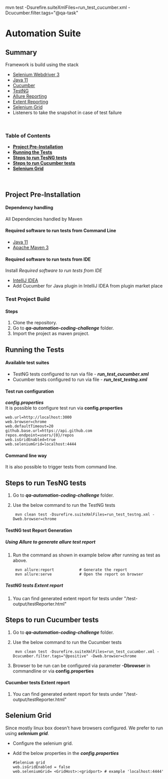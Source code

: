 mvn test -Dsurefire.suiteXmlFiles=run_test_cucumber.xml -Dcucumber.filter.tags="@qa-task"

# Automation Suite

## Summary

Framework is build using the stack
* [Selenium Webdriver 3](https://www.selenium.dev/documentation/en/)
* [Java 11](https://www.oracle.com/java/technologies/javase-jdk11-downloads.html)
* [Cucumber](https://cucumber.io/)
* [TestNG](https://testng.org/doc/)
* [Allure Reporting](http://allure.qatools.ru/)
* [Extent Reporting](https://extentreports.com/)
* [Selenium Grid](https://www.selenium.dev/documentation/en/grid/grid_3/components_of_a_grid/)
* Listeners to take the snapshot in case of test failure

<br>

### Table of Contents

* **[Project Pre-Installation](#Project-Pre-Installation)**<br>
* **[Running the Tests](#Running-the-Tests)**<br>
* **[Steps to run TesNG tests](#Steps-to-run-TesNG-tests)**<br>
* **[Steps to run Cucumber tests](#Steps-to-run-Cucumber-tests )**<br>
* **[Selenium Grid](#Selenium-Grid)**<br>
<br>

## Project Pre-Installation

#### Dependency handling
All Dependencies handled by Maven

#### Required software to run tests from Command Line
* [Java 11](https://www.oracle.com/java/technologies/javase-jdk11-downloads.html)
* [Apache Maven 3](http://maven.apache.org/download.cgi)

#### Required software to run tests from IDE
Install *Required software to run tests from IDE* 
* [IntelliJ IDEA](https://www.jetbrains.com/de-de/idea/)
* Add Cucumber for Java plugin in IntelliJ IDEA from plugin market place

### Test Project Build

#### Steps
1. Clone the repository.
2. Go to ***qa-automation-coding-challenge*** folder.
3. Import the project as maven project.

## Running the Tests 

#### Available test suites
- TestNG tests configured to run via file - ***run_test_cucumber.xml***
- Cucumber tests configured to run via file - ***run_test_testng.xml***

#### Test run configuration

***config.properties***
<br>
It is possible to configure test run via **config.properties**

    web.url=http://localhost:3000
    web.browser=chrome
    web.defaultTimeout=20
    github.base.url=https://api.github.com
    repos.endpoint=users/{0}/repos
    web.isGridEnabled=true
    web.seleniumGrid=localhost:4444

#### Command line way
It is also possible to trigger tests from command line.

## Steps to run TesNG tests
1. Go to ***qa-automation-coding-challenge*** folder.
2. Use the below command to run the TestNG tests
     
        mvn clean test -Dsurefire.suiteXmlFiles=run_test_testng.xml -Dweb.browser=chrome
        
#### TestNG test Report Generation

##### Using Allure to generate allure test report
1. Run the command as shown in example below after running as test as above.
    
       
        mvn allure:report           # Generate the report
        mvn allure:serve            # Open the report on browser        
        
##### TestNG tests Extent report
1. You can find generated extent report for tests under "/test-output/testReporter.html"      
        
## Steps to run Cucumber tests
1. Go to ***qa-automation-coding-challenge*** folder.    
2. Use the below command to run the Cucumber tests        
        
        mvn clean test -Dsurefire.suiteXmlFiles=run_test_cucumber.xml -Dcucumber.filter.tags="@positive" -Dweb.browser=chrome
3. Browser to be run can be configured via parameter **-Dbrowser** in commandline or via **config.properties**

#### Cucumber tests Extent report
1. You can find generated extent report for tests under "/test-output/testReporter.html"
    
## Selenium Grid

Since mostly linux box doesn't have browsers configured. We prefer to run using ***selenium grid***.

* Configure the selenium grid.
* Add the below properties in the ***config.properties***

    
      #Selenium grid
      web.isGridEnabled = false
      web.seleniumGrid= <GridHost>:<gridport> # example 'localhost:4444'
         
          
